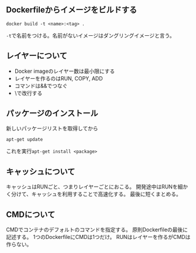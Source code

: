 ## Dockerfileからイメージをビルドする
```
docker build -t <name>:<tag> .
```
`-t`で名前をつける。名前がないイメージはダングリングイメージと言う。

## レイヤーについて
- Docker imageのレイヤー数は最小限にする
- レイヤーを作るのはRUN, COPY, ADD
- コマンドは&&でつなぐ
- \で改行する

## パッケージのインストール
新しいパッケージリストを取得してから
```
apt-get update
```
これを実行`apt-get install <package>`

## キャッシュについて
キャッシュはRUNごと、つまりレイヤーごとにおこる。
開発途中はRUNを細かく分けて、キャッシュを利用することで高速化する。
最後に短くまとめる。

## CMDについて
CMDでコンテナのデフォルトのコマンドを指定する。
原則Dockerfileの最後に記述する。
1つのDockerfileにCMDは1つだけ。
RUNはレイヤーを作るがCMDは作らない。
